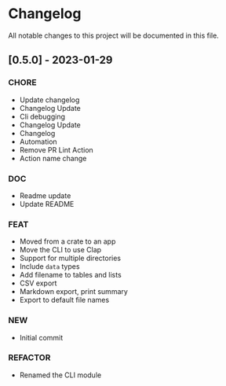 # Changelog

All notable changes to this project will be documented in this file.

## [0.5.0] - 2023-01-29

### CHORE

- Update changelog
- Changelog Update
- Cli debugging
- Changelog Update
- Changelog
- Automation
- Remove PR Lint Action
- Action name change

### DOC

- Readme update
- Update README

### FEAT

- Moved from a crate to an app
- Move the CLI to use Clap
- Support for multiple directories
- Include `data` types
- Add filename to tables and lists
- CSV export
- Markdown export, print summary
- Export to default file names

### NEW

- Initial commit

### REFACTOR

- Renamed the CLI module

<!-- generated by git-cliff -->
